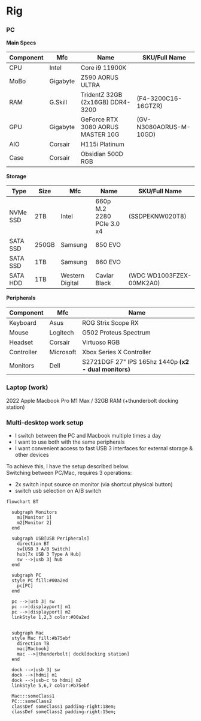 # Rig

### PC

**Main Specs**

| Component | Mfc      | Name                              | SKU/Full Name          |
|-----------|----------|-----------------------------------|------------------------|
| CPU       | Intel    | Core i9 11900K                    |                        |
| MoBo      | Gigabyte | Z590 AORUS ULTRA                  |                        |
| RAM       | G.Skill  | TridentZ 32GB (2x16GB) DDR4-3200  | (F4-3200C16-16GTZR)    |
| GPU       | Gigabyte | GeForce RTX 3080 AORUS MASTER 10G | (GV-N3080AORUS-M-10GD) |
| AIO       | Corsair  | H115i Platinum                    |                        |
| Case      | Corsair  | Obsidian 500D RGB                 |                        |

**Storage**

| Type     | Size  | Mfc             | Name                      | SKU/Full Name            |
|----------|-------|-----------------|---------------------------|--------------------------|
| NVMe SSD | 2TB   | Intel           | 660p M.2 2280 PCIe 3.0 x4 | (SSDPEKNW020T8)          |
| SATA SSD | 250GB | Samsung         | 850 EVO                   |                          |
| SATA SSD | 1TB   | Samsung         | 860 EVO                   |                          |
| SATA HDD | 1TB   | Western Digital | Caviar Black              | (WDC WD1003FZEX-00MK2A0) |

**Peripherals**

| Component | Mfc      | Name                                                  |
|-----------|----------|-------------------------------------------------------|
| Keyboard  | Asus     | ROG Strix Scope RX                                    |
| Mouse     | Logitech | G502 Proteus Spectrum                                 |
| Headset   | Corsair  | Virtuoso RGB                                          |
| Controller| Microsoft| Xbox Series X Controller |
| Monitors  | Dell     | S2721DGF 27" IPS 165hz 1440p **(x2 - dual monitors)** |

### Laptop (work)

2022 Apple Macbook Pro M1 Max / 32GB RAM (+thunderbolt docking station)

### Multi-desktop work setup

 - I switch between the PC and Macbook multiple times a day
 - I want to use both with the same peripherals
 - I want convenient access to fast USB 3 interfaces for external storage & other devices

To achieve this, I have the setup described below.  
Switching between PC/Mac, requires 3 operations:
 - 2x switch input source on monitor (via shortcut physical button)
 - switch usb selection on A/B switch

```mermaid
flowchart BT

  subgraph Monitors
    m1[Monitor 1]
    m2[Monitor 2]
  end

  subgraph USB[USB Peripherals]
    direction BT
    sw[USB 3 A/B Switch]
    hub[7x USB 3 Type A Hub]
    sw -->|usb 3| hub
  end

  subgraph PC
  style PC fill:#00a2ed
    pc[PC]
  end

  pc -->|usb 3| sw
  pc -->|displayport| m1
  pc -->|displayport| m2
  linkStyle 1,2,3 color:#00a2ed


  subgraph Mac
  style Mac fill:#b75ebf
    direction TB
    mac[Macbook]
    mac -->|thunderbolt| dock[docking station]
  end

  dock -->|usb 3| sw
  dock -->|hdmi| m1
  dock -->|usb-c to hdmi| m2
  linkStyle 5,6,7 color:#b75ebf

  Mac:::someClass1
  PC:::someClass2
  classDef someClass1 padding-right:18em;
  classDef someClass2 padding-right:15em;
```
